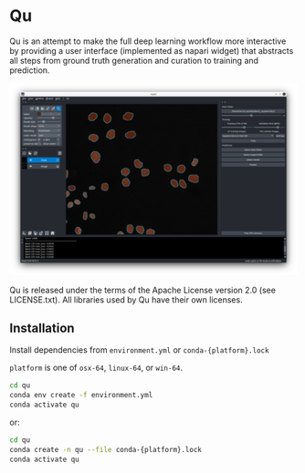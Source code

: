 # Qu

Qu is an attempt to make the full deep learning workflow more interactive by providing a user interface (implemented as napari widget) that abstracts all steps from ground truth generation and curation to training and prediction. 

![Qu](images/qu.png)

Qu is released under the terms of the Apache License version 2.0 (see LICENSE.txt). All libraries used by Qu have their own licenses.

## Installation

Install dependencies from `environment.yml` or `conda-{platform}.lock`

`platform` is one of `osx-64`, `linux-64`, or `win-64`.

```bash
cd qu
conda env create -f environment.yml
conda activate qu
```

or:

```bash
cd qu
conda create -n qu --file conda-{platform}.lock
conda activate qu
```
